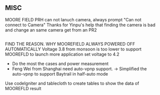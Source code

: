 ## MISC

MOORE FIELD PRH can not lanuch camera, always prompt "Can not connect to Camera"
Thanks for Yinpu's help that finding the camera is bad and change an same camera get from
an PR2 

##
FIND THE REASON. WHY MOOREFIELD ALWAYS POWERED OFF AUTOMATICALLY
    Voltage 3.8 from monsoon is too lower to support MOOREFLD to launch more application
    set voltage to 4.2

* Do the most the cases and power measurement
* Feng Wei from Shanghai need auto-vpnp support.
    -> Simplified the auto-vpnp to support Baytrail in half-auto mode

Use codeIgniter and tablecloth to create tables to show the data of MOOREFLD result



